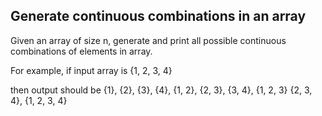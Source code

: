 ## Generate continuous combinations in an array

Given an array of size n, generate and print all possible continuous combinations of elements in array.

For example, if 
input array is {1, 2, 3, 4}

then output should be
{1},
{2},
{3},
{4},
{1, 2},
{2, 3},
{3, 4},
{1, 2, 3}
{2, 3, 4},
{1, 2, 3, 4}
